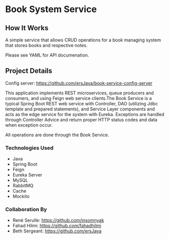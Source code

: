 # Book System Service

## How It Works

A simple service that allows CRUD operations for a book managing system that stores books and respective notes.

Please see YAML for API documenation.

## Project Details

Config server: https://github.com/ersJava/book-service-config-server

This application implements REST microservices, queue producers and consumers, and using Feign web service clients.The Book Service is a typical Spring Boot REST web service with Controller, DAO (utilizing Jdbc template and prepared statements), and Service Layer components and acts as the edge service for the system with Eureka. Exceptions are handled through Controller Advice and return proper HTTP status codes and data when exception occur.

All operations are done through the Book Service. 

### Technologies Used
* Java
* Spring Boot
* Feign
* Eureka Server
* MySQL
* RabbitMQ
* Cache
* Mockito

### Collaboration By

* René Serulle: https://github.com/insomnyak
* Fahad Hilmi: https://github.com/fahadhilmi
* Beth Sergeant: https://github.com/ersJava

